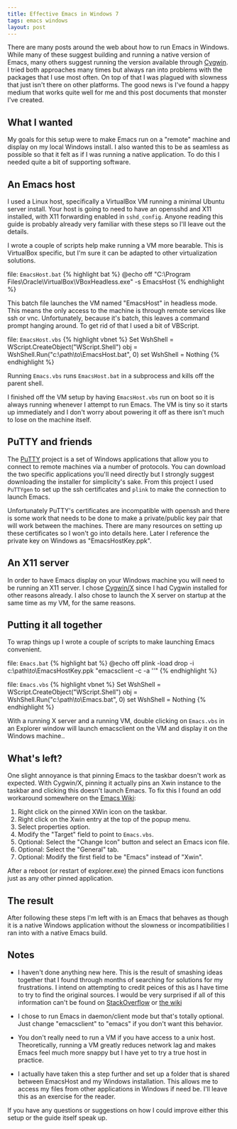 ```yaml
---
title: Effective Emacs in Windows 7
tags: emacs windows
layout: post
---
```


There are many posts around the web about how to run Emacs in Windows.  While
many of these suggest building and running a native version of Emacs, many
others suggest running the version available through [Cygwin][].  I tried both
approaches many times but always ran into problems with the packages that I use
most often.  On top of that I was plagued with slowness that just isn't there on
other platforms.  The good news is I've found a happy medium that works quite
well for me and this post documents that monster I've created.

## What I wanted

My goals for this setup were to make Emacs run on a "remote" machine
and display on my local Windows install.  I also wanted this to be as
seamless as possible so that it felt as if I was running a native
application.  To do this I needed quite a bit of supporting software.

## An Emacs host

I used a Linux host, specifically a VirtualBox VM running a minimal Ubuntu
server install.  Your host is going to need to have an opensshd and X11
installed, with X11 forwarding enabled in `sshd_config`.  Anyone
reading this guide is probably already very familiar with these steps
so I'll leave out the details.

I wrote a couple of scripts help make running a VM more bearable.  This
is VirtualBox specific, but I'm sure it can be adapted to other
virtualization solutions.

file: `EmacsHost.bat` {% highlight bat %}
@echo off
"C:\Program Files\Oracle\VirtualBox\VBoxHeadless.exe" -s EmacsHost
{% endhighlight %}

This batch file launches the VM named "EmacsHost" in headless mode.
This means the only access to the machine is through remote services
like ssh or vnc.  Unfortunately, because it's batch, this leaves a
command prompt hanging around.  To get rid of that I used a bit of
VBScript.

file: `EmacsHost.vbs` {% highlight vbnet %}
Set WshShell = WScript.CreateObject("WScript.Shell")
obj = WshShell.Run("c:\path\to\EmacsHost.bat", 0)
set WshShell = Nothing
{% endhighlight %}

Running `Emacs.vbs` runs `EmacsHost.bat` in a subprocess and kills off
the parent shell.

I finished off the VM setup by having `EmacsHost.vbs` run on boot so
it is always running whenever I attempt to run Emacs.  The VM is tiny
so it starts up immediately and I don't worry about powering it off as
there isn't much to lose on the machine itself.

## PuTTY and friends

The [PuTTY][] project is a set of Windows applications that allow you
to connect to remote machines via a number of protocols.  You can
download the two specific applications you'll need directly but I
strongly suggest downloading the installer for simplicity's sake. From
this project I used `PuTTYgen` to set up the ssh certificates and
`plink` to make the connection to launch Emacs.

Unfortunately PuTTY's certificates are incompatible with openssh and
there is some work that needs to be done to make a private/public key
pair that will work between the machines.  There are many resources on
setting up these certificates so I won't go into details here.  Later
I reference the private key on Windows as "EmacsHostKey.ppk".

## An X11 server

In order to have Emacs display on your Windows machine you will need
to be running an X11 server.  I chose [Cygwin/X][] since I had
Cygwin installed for other reasons already.  I also chose to launch
the X server on startup at the same time as my VM, for the same
reasons.

## Putting it all together

To wrap things up I wrote a couple of scripts to make launching Emacs
convenient.

file: `Emacs.bat` {% highlight bat %}
@echo off
plink -load drop -i c:\path\to\EmacsHostKey.ppk "emacsclient -c -a ''"
{% endhighlight %}

file: `Emacs.vbs` {% highlight vbnet %}
Set WshShell = WScript.CreateObject("WScript.Shell")
obj = WshShell.Run("c:\path\to\Emacs.bat", 0)
set WshShell = Nothing
{% endhighlight %}

With a running X server and a running VM, double clicking on
`Emacs.vbs` in an Explorer window will launch emacsclient on the VM
and display it on the Windows machine..

## What's left?

One slight annoyance is that pinning Emacs to the taskbar doesn't work
as expected.  With Cygwin/X, pinning it actually pins an Xwin instance
to the taskbar and clicking this doesn't launch Emacs.  To fix this I
found an odd workaround somewhere on the [Emacs Wiki][]:

1. Right click on the pinned XWin icon on the taskbar.
2. Right click on the Xwin entry at the top of the popup menu.
3. Select properties option.
4. Modify the "Target" field to point to `Emacs.vbs`.
5. Optional: Select the "Change Icon" button and select an Emacs icon file.
6. Optional: Select the "General" tab.
7. Optional: Modify the first field to be "Emacs" instead of "Xwin".

After a reboot (or restart of explorer.exe) the pinned Emacs icon
functions just as any other pinned application.

## The result

After following these steps I'm left with is an Emacs that behaves as
though it is a native Windows application without the slowness or
incompatibilities I ran into with a native Emacs build.

## Notes

* I haven't done anything new here.  This is the result of smashing
  ideas together that I found through months of searching for
  solutions for my frustrations.  I intend on attempting to credit
  peices of this as I have time to try to find the original sources.
  I would be very surprised if all of this information can't be found
  on [StackOverflow][] or [the wiki][Emacs Wiki]

* I chose to run Emacs in daemon/client mode but that's totally
  optional.  Just change "emacsclient" to "emacs" if you don't want
  this behavior.

* You don't really need to run a VM if you have access to a unix
  host. Theoretically, running a VM greatly reduces network lag and
  makes Emacs feel much more snappy but I have yet to try a true host
  in practice.

* I actually have taken this a step further and set up a folder that
  is shared between EmacsHost and my Windows installation.  This
  allows me to access my files from other applications in Windows if
  need be.  I'll leave this as an exercise for the reader.

If you have any questions or suggestions on how I could improve either this
setup or the guide itself speak up.

[Cygwin]: http://www.cygwin.com/
[PuTTy]: http://www.chiark.greenend.org.uk/~sgtatham/putty/download.html
[Cygwin/X]: http://x.cygwin.com/
[StackOverflow]: http://stackoverflow.com/
[Emacs Wiki]: http://emacswiki.org/
